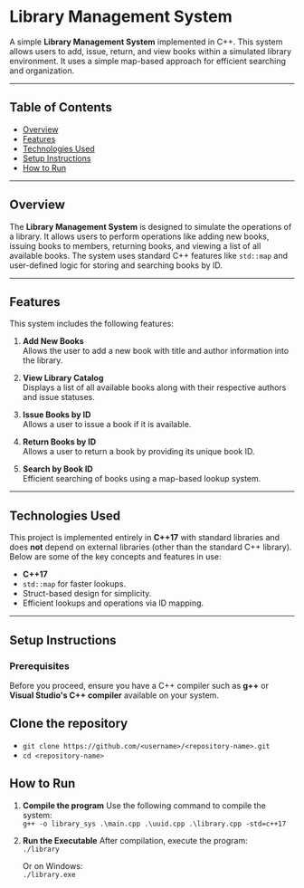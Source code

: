 # Library Management System

A simple **Library Management System** implemented in C++. This system allows users to add, issue, return, and view books within a simulated library environment. It uses a simple map-based approach for efficient searching and organization.

---

## Table of Contents
- [Overview](#overview)  
- [Features](#features)  
- [Technologies Used](#technologies-used)  
- [Setup Instructions](#setup-instructions)  
- [How to Run](#how-to-run)

---

## Overview

The **Library Management System** is designed to simulate the operations of a library. It allows users to perform operations like adding new books, issuing books to members, returning books, and viewing a list of all available books. The system uses standard C++ features like `std::map` and user-defined logic for storing and searching books by ID.

---

## Features

This system includes the following features:

1. **Add New Books**  
   Allows the user to add a new book with title and author information into the library.

2. **View Library Catalog**  
   Displays a list of all available books along with their respective authors and issue statuses.

3. **Issue Books by ID**  
   Allows a user to issue a book if it is available.

4. **Return Books by ID**  
   Allows a user to return a book by providing its unique book ID.

5. **Search by Book ID**  
   Efficient searching of books using a map-based lookup system.

---

## Technologies Used

This project is implemented entirely in **C++17** with standard libraries and does **not** depend on external libraries (other than the standard C++ library). Below are some of the key concepts and features in use:

- **C++17**
- `std::map` for faster lookups.
- Struct-based design for simplicity.
- Efficient lookups and operations via ID mapping.

---

## Setup Instructions

### Prerequisites
Before you proceed, ensure you have a C++ compiler such as **g++** or **Visual Studio's C++ compiler** available on your system.

## Clone the repository
- `git clone https://github.com/<username>/<repository-name>.git`
- `cd <repository-name>`

## How to Run
1. **Compile the program**
   Use the following command to compile the system:  
   `g++ -o library_sys .\main.cpp .\uuid.cpp .\library.cpp -std=c++17`

2. **Run the Executable**
   After compilation, execute the program:  
   `./library`

   Or on Windows:  
   `./library.exe`